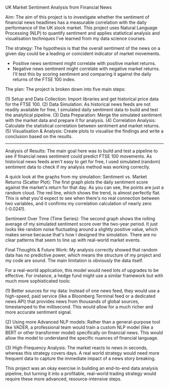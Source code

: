 UK Market Sentiment Analysis from Financial News

Aim: 
The aim of this project is to investigate whether the sentiment of financial news headlines has a measurable correlation with the daily performance of the UK stock market. This project uses Natural Language Processing (NLP) to quantify sentiment and applies statistical analysis and visualisation techniques I've learned from my data science courses.

The strategy: 
The hypothesis is that the overall sentiment of the news on a given day could be a leading or coincident indicator of market movements.
 - Positive news sentiment might correlate with positive market returns.
 - Negative news sentiment might correlate with negative market returns.
I'll test this by scoring sentiment and comparing it against the daily returns of the FTSE 100 index.

The plan: 
The project is broken down into five main steps:

(1) Setup and Data Collection: Import libraries and get historical price data for the FTSE 100.
(2) Data Simulation: As historical news feeds are not readily available for free, I simulated daily sentiment data to build and test the analytical pipeline.
(3) Data Preparation: Merge the simulated sentiment with the market data and prepare it for analysis.
(4) Correlation Analysis: Calculate the statistical correlation between sentiment and market returns.
(5) Visualisation & Analysis: Create plots to visualise the findings and write a conclusion based on the results.

--------------------------------
Analysis of Results: 
The main goal here was to build and test a pipeline to see if financial news sentiment could predict FTSE 100 movements. As historical news feeds aren't easy to get for free, I used simulated (random) sentiment data to check if my analysis method was working correctly.

A quick look at the graphs from my simulation:
Sentiment vs. Market Returns (Scatter Plot): The first graph plots the daily sentiment score against the market's return for that day. As you can see, the points are just a random cloud. The red line, which shows the trend, is almost perfectly flat. This is what you'd expect to see when there's no real connection between two variables, and it confirms my correlation calculation of nearly zero (-0.0241).

Sentiment Over Time (Time Series): The second graph shows the rolling average of my simulated sentiment score over the two-year period. It just looks like random noise fluctuating around a slightly positive value, which makes sense because that's how I designed the simulation. There are no clear patterns that seem to line up with real-world market events.

Final Thoughts & Future Work:
My analysis correctly showed that random data has no predictive power, which means the structure of my project and my code are sound. The main limitation is obviously the data itself. 

For a real-world application, this model would need lots of upgrades to be effective. For instance, a hedge fund might use a similar framework but with much more sophisticated tools:

(1) Better sources for my data: Instead of one news feed, they would use a high-speed, paid service (like a Bloomberg Terminal feed or a dedicated news API) that provides news from thousands of global sources, timestamped to the millisecond. This would allow for a much richer and more accurate sentiment signal.

(2) Using more Advanced NLP models: Rather than a general-purpose tool like VADER, a professional team would train a custom NLP model (like a BERT or other transformer model) specifically on financial news. This would allow the model to understand the specific nuances of financial language.

(3) High-Frequency Analysis: The market reacts to news in seconds, whereas this strategy covers days. A real world strategy would need more frequent data to capture the immediate impact of a news story breaking.

This project was an  okay exercise in building an end-to-end data analysis pipeline, but turning it into a profitable, real-world trading strategy would require these more advanced, resource-intensive steps.
